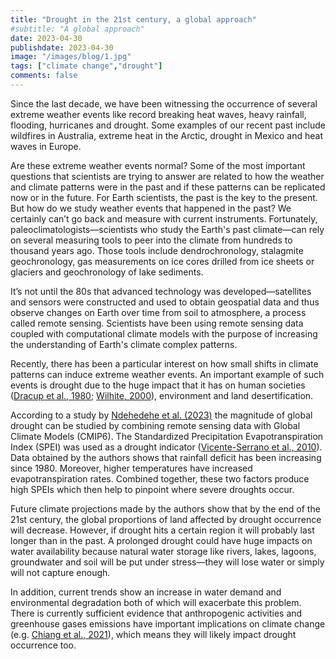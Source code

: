 ```yaml
---
title: "Drought in the 21st century, a global approach"
#subtitle: "A global approach"
date: 2023-04-30
publishdate: 2023-04-30
image: "/images/blog/1.jpg"
tags: ["climate change","drought"]
comments: false
---
```


Since the last decade, we have been witnessing the occurrence of several extreme weather events like record breaking heat waves, heavy rainfall, flooding, hurricanes and drought. Some examples  of our recent past include wildfires in Australia, extreme heat in the Arctic, drought in Mexico and heat waves in Europe. 

Are these extreme weather events normal? Some of the most important questions that scientists are trying to answer are related to how the weather and climate patterns were in the past and if these patterns can be replicated now or in the future. For Earth scientists, the past is the key to the present. But how do we study weather events that happened in the past? We certainly can’t go back and measure with current instruments. Fortunately, paleoclimatologists—scientists who study the Earth's past climate—can rely on several measuring tools to peer into the climate from hundreds to thousand years ago. Those tools include dendrochronology, stalagmite geochronology, gas measurements on ice cores drilled from ice sheets or glaciers and geochronology of lake sediments. 

It’s not until the 80s that advanced technology was developed—satellites and sensors were constructed and used to obtain geospatial data and thus observe changes on Earth over time from soil to atmosphere, a process called remote sensing. Scientists have been using remote sensing data coupled with computational climate models with the purpose of increasing the understanding of Earth's climate complex patterns. 

Recently, there has been a particular interest on how small shifts in climate patterns can induce extreme weather events. An important example of such events is drought due to the huge impact that it has on human societies ([Dracup et al., 1980](https://agupubs.onlinelibrary.wiley.com/doi/10.1029/WR016i002p00297); [Wilhite, 2000](https://www.taylorfrancis.com/books/mono/10.4324/9781315830896/droughts-donald-wilhite-donald-wilhite)), environment and land desertification. 

According to a study by [Ndehedehe et al. (2023)](https://www.sciencedirect.com/science/article/pii/S2666916122000494) the magnitude of global drought can be  studied by combining  remote sensing data with Global Climate Models (CMIP6). The Standardized Precipitation Evapotranspiration Index (SPEI) was used as a drought indicator ([Vicente-Serrano et al., 2010](https://journals.ametsoc.org/view/journals/clim/23/7/2009jcli2909.1.xml?tab_body=pdf)). Data obtained by the authors shows that rainfall deficit has been increasing since 1980. Moreover, higher temperatures have increased evapotranspiration rates. Combined together, these two factors produce high SPEIs which then help to pinpoint where severe droughts occur. 

Future climate projections made by the authors show that  by the end of the 21st century, the global proportions of land affected by drought occurrence will decrease. However, if drought hits a certain region it will probably last longer than in the past. A prolonged drought could have huge impacts on water availability because natural water storage like rivers, lakes, lagoons, groundwater and soil will be put under stress—they will lose water or simply will not capture enough.

In addition, current trends show an increase in  water demand  and environmental degradation both of which will exacerbate this problem. There is currently sufficient evidence that anthropogenic activities and greenhouse gases emissions have important implications on climate change (e.g. [Chiang et al., 2021](https://www.nature.com/articles/s41467-021-22314-w)), which means they will likely impact drought occurrence too. 
